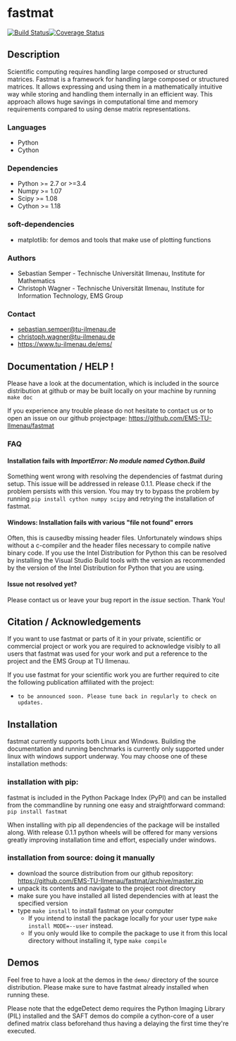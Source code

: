 # fastmat

[![Build Status](https://www.travis-ci.org/EMS-TU-Ilmenau/fastmat.svg?branch=master)](https://www.travis-ci.org/EMS-TU-Ilmenau/fastmat)[![Coverage Status](https://coveralls.io/repos/github/EMS-TU-Ilmenau/fastmat/badge.svg?branch=master)](https://coveralls.io/github/EMS-TU-Ilmenau/fastmat?branch=master)

## Description
Scientific computing requires handling large composed or structured matrices.
Fastmat is a framework for handling large composed or structured matrices.
It allows expressing and using them in a mathematically intuitive way while
storing and handling them internally in an efficient way. This approach allows
huge savings in computational time and memory requirements compared to using
dense matrix representations.

### Languages
- Python
- Cython

### Dependencies
- Python >= 2.7 or >=3.4
- Numpy >= 1.07
- Scipy >= 1.08
- Cython >= 1.18

### soft-dependencies
- matplotlib: for demos and tools that make use of plotting functions

### Authors
- Sebastian Semper - Technische Universität Ilmenau, Institute for Mathematics
- Christoph Wagner - Technische Universität Ilmenau,
                     Institute for Information Technology, EMS Group

### Contact
- sebastian.semper@tu-ilmenau.de
- christoph.wagner@tu-ilmenau.de
- https://www.tu-ilmenau.de/ems/

## Documentation / HELP !
Please have a look at the documentation, which is included in the source
distribution at github or may be built locally on your machine by running
    `make doc`

If you experience any trouble please do not hesitate to contact us or to open
an issue on our github projectpage: https://github.com/EMS-TU-Ilmenau/fastmat

### FAQ

#### Installation fails with *ImportError: No module named Cython.Build*
Something went wrong with resolving the dependencies of fastmat during setup.
This issue will be addressed in release 0.1.1. Please check if the problem
persists with this version. You may try to bypass the problem by running
    `pip install cython numpy scipy`
and retrying the installation of fastmat.

#### Windows: Installation fails with various "file not found" errors
Often, this is causedby missing header files. Unfortunately windows ships
without a c-compiler and the header files necessary to compile native binary
code. If you use the Intel Distribution for Python this can be resolved by
installing the Visual Studio Build tools with the version as recommended by
the version of the Intel Distribution for Python that you are using.

#### Issue not resolved yet?
Please contact us or leave your bug report in the *issue* section. Thank You!


## Citation / Acknowledgements
If you want to use fastmat or parts of it in your private, scientific or
commercial project or work you are required to acknowledge visibly to all users
that fastmat was used for your work and put a reference to the project and the
EMS Group at TU Ilmenau.

If you use fastmat for your scientific work you are further required to cite
the following publication affiliated with the project:
- `to be announced soon. Please tune back in regularly to check on updates.`

## Installation
fastmat currently supports both Linux and Windows. Building the
documentation and running benchmarks is currently only supported under linux
with windows support underway. You may choose one of these installation methods:

### installation with pip:

fastmat is included in the Python Package Index (PyPI) and can be installed
from the commandline by running one easy and straightforward command:
    `pip install fastmat`

When installing with pip all dependencies of the package will be installed
along. With release 0.1.1 python wheels will be offered for many versions
greatly improving installation time and effort, especially under windows.

### installation from source: doing it manually
- download the source distribution from our github repository:
    https://github.com/EMS-TU-Ilmenau/fastmat/archive/master.zip
- unpack its contents and navigate to the project root directory
- make sure you have installed all listed dependencies with at least the
  specified version
- type `make install` to install fastmat on your computer
    * If you intend to install the package locally for your user
      type `make install MODE=--user` instead.
    * If you only would like to compile the package to use it from this local
      directory without installing it, type `make compile`


## Demos
Feel free to have a look at the demos in the `demo/` directory of the source
distribution. Please make sure to have fastmat already installed when running
these.

Please note that the edgeDetect demo requires the Python Imaging Library (PIL)
installed and the SAFT demos do compile a cython-core of a user defined matrix
class beforehand thus having a delaying the first time they're executed.
